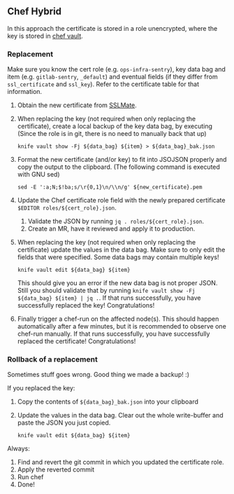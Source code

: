 ## Chef Hybrid

In this approach the certificate is stored in a role unencrypted, where the key is stored in [chef vault](chef_vault.md).

### Replacement

Make sure you know the cert role (e.g. `ops-infra-sentry`), key data bag and item (e.g. `gitlab-sentry`, `_default`) and eventual fields (if they differ from `ssl_certificate` and `ssl_key`). Refer to the certificate table for that information.

1. Obtain the new certificate from [SSLMate](https://sslmate.com/console/orders/).
1. When replacing the key (not required when only replacing the certificate), create a local backup of the key data bag, by executing (Since the role is in git, there is no need to manually back that up)

   ```shell
   knife vault show -Fj ${data_bag} ${item} > ${data_bag}_bak.json
   ```

1. Format the new certificate (and/or key) to fit into JSOJSON properly and copy the output to the clipboard. (The following command is executed with GNU sed)

   ```shell
   sed -E ':a;N;$!ba;s/\r{0,1}\n/\\n/g' ${new_certificate}.pem
   ```

1. Update the Chef certificate role field with the newly prepared certificate `$EDITOR roles/${cert_role}.json`.

   1. Validate the JSON by running `jq . roles/${cert_role}.json`.
   1. Create an MR, have it reviewed and apply it to production.

1. When replacing the key (not required when only replacing the certificate) update the values in the data bag. Make sure to only edit the fields that were specified. Some data bags may contain multiple keys!

   ```shell
   knife vault edit ${data_bag} ${item}
   ```

   This should give you an error if the new data bag is not proper JSON. Still you should validate that by running `knife vault show -Fj ${data_bag} ${item} | jq .`. If that runs successfully, you have successfully replaced the key! Congratulations!
1. Finally trigger a chef-run on the affected node(s). This should happen automatically after a few minutes, but it is recommended to observe one chef-run manually. If that runs successfully, you have successfully replaced the certificate! Congratulations!

### Rollback of a replacement

Sometimes stuff goes wrong. Good thing we made a backup! :)

If you replaced the key:

1. Copy the contents of `${data_bag}_bak.json` into your clipboard
1. Update the values in the data bag. Clear out the whole write-buffer and paste the JSON you just copied.

   ```shell
   knife vault edit ${data_bag} ${item}
   ```

Always:

1. Find and revert the git commit in which you updated the certificate role.
1. Apply the reverted commit
1. Run chef
1. Done!
